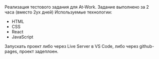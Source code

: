 Реализация тестового задания для At-Work. Задание выполнено за 2 часа (вместо 2ух дней)
Используемые технологии:
- HTML
- CSS
- React
- JavaScript

Запускать проект либо через Live Server в VS Code, либо через github-pages, проект задеплоен.
